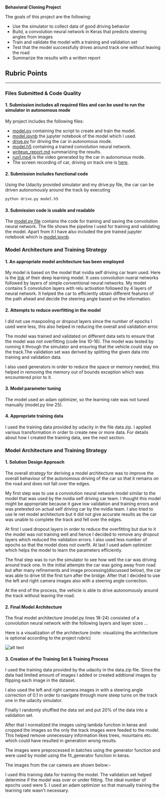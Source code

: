 **Behavioral Cloning Project**

The goals of this project are the following:
* Use the simulator to collect data of good driving behavior
* Build, a convolution neural network in Keras that predicts steering angles from images
* Train and validate the model with a training and validation set
* Test that the model successfully drives around track one without leaving the road
* Summarize the results with a written report


[//]: # (Image References)

[image1]: ./examples/placeholder.png "Model Visualization"
[image2]: ./examples/placeholder.png "Grayscaling"
[image3]: ./examples/placeholder_small.png "Recovery Image"
[image4]: ./examples/placeholder_small.png "Recovery Image"
[image5]: ./examples/placeholder_small.png "Recovery Image"
[image6]: ./examples/placeholder_small.png "Normal Image"
[image7]: ./examples/placeholder_small.png "Flipped Image"

## Rubric Points

---
### Files Submitted & Code Quality

#### 1. Submission includes all required files and can be used to run the simulator in autonomous mode

My project includes the following files:
* [model.py](https://github.com/deepanshu96/carp3/blob/master/model.py) containing the script to create and train the model.
* [model.ipynb](https://github.com/deepanshu96/carp3/blob/master/model.ipynb) the jupyter notebook of the model which I used.
* [drive.py](https://github.com/deepanshu96/carp3/blob/master/drive.py) for driving the car in autonomous mode.
* [model.h5](https://github.com/deepanshu96/carp3/blob/master/model.h5) containing a trained convolution neural network. 
* [writeup_report.md](https://github.com/deepanshu96/carp3/blob/master/writeup_template.md) summarizing the results.
* [run1.mp4](https://github.com/deepanshu96/carp3/blob/master/run1.mp4) is the video generated by the car in autonomous mode.
* The screen recording of car, driving on track one is [here](https://www.youtube.com/watch?v=QKrsjrtR-i8).

#### 2. Submission includes functional code
Using the Udacity provided simulator and my drive.py file, the car can be driven autonomously around the track by executing 
```sh
python drive.py model.h5
```

#### 3. Submission code is usable and readable

The [model.py file](https://github.com/deepanshu96/carp3/blob/master/model.py) contains the code for training and saving the convolution neural network. The file shows the pipeline I used for training and validating the model.
Apart from it I have also included the pre trained jupyter notebook which is [model.ipynb](https://github.com/deepanshu96/carp3/blob/master/model.ipynb). 

### Model Architecture and Training Strategy

#### 1. An appropriate model architecture has been employed

My model is based on the model that nvidia self driving car team used. Here is the [link](https://devblogs.nvidia.com/deep-learning-self-driving-cars/) of their deep learning model. It uses convolution nueral networks followed by layers of simple conventional neural networks. My model contains 5 convolution layers with relu activation followed by 4 layers of neural network. It helped the car to efficiently obtain different features of the path ahead and decide the steering angle based on the information. 

#### 2. Attempts to reduce overfitting in the model

I did not use maxpooling or dropout layers since the number of epochs I used were less, this also helped in reducing the overall and validation error.

The model was trained and validated on different data sets to ensure that the model was not overfitting (code line 10-16). The model was tested by running it through the simulator and ensuring that the vehicle could stay on the track.The validation set was derived by splitting the given data into training and validation data. 

I also used generators in order to reduce the space or memory needed, this helped in removing the memory out of bounds exception which was encountered prior to it. 

#### 3. Model parameter tuning

The model used an adam optimizer, so the learning rate was not tuned manually (model.py line 25).

#### 4. Appropriate training data

I used the training data provided by udacity in the file data.zip. I applied various transformation in order to create new or more data. For details about how I created the training data, see the next section. 

### Model Architecture and Training Strategy

#### 1. Solution Design Approach

The overall strategy for deriving a model architecture was to improve the overall behaviour of the autonomous driving of the car so that it remains on the road and does not fall over the edges.

My first step was to use a convolution neural network model similar to the model that was used by the nvidia self driving car team. I thought this model might be appropriate because it gave low validation and training errors and was pretested on actual self driving car by the nvidia team. I also tried to use le net model architecture but it did not give accurate results as the car was unable to complete the track and fell over the edges.

At first I used dropout layers in order to reduce the overfitting but due to it the model was not training well and hence I decided to remove any dropout layers which reduced the validation errors. I also used less number of epochs so that the model does not overfit. At last I used adam optimizer which helps the model to learn the parameters efficiently. 

The final step was to run the simulator to see how well the car was driving around track one. In the initial attempts the car was going away from road but after many refinements and image processing(discussed below), the car was able to drive till the first turn after the bridge. After that I decided to use the left and right camera images also with a steering angle correction. 

At the end of the process, the vehicle is able to drive autonomously around the track without leaving the road.

#### 2. Final Model Architecture

The final model architecture (model.py lines 18-24) consisted of a convolution neural network with the following layers and layer sizes ...

Here is a visualization of the architecture (note: visualizing the architecture is optional according to the project rubric)

![alt text][image1]

#### 3. Creation of the Training Set & Training Process

I used the training data provided by the udacity in the data.zip file. Since the data had limited amount of images I added or created addtional images by flipping each image in the dataset. 

I also used the left and right camera images in with a steering angle correction of 0.1 in order to navigate through more steep turns on the track one in the udacity simulator. 

Finally I randomly shuffled the data set and put 20% of the data into a validation set. 

After that I normalized the images using lambda function in keras and cropped the images so the only the track images were feeded to the model. This helped remove unnecessary information likes trees, mountains etc. which could have resulted in generation wrong results. 

The images were preprocessed in batches using the generator function and were used by model using the fit_generator function in keras. 

The images from the car camera are shown below:-

I used this training data for training the model. The validation set helped determine if the model was over or under fitting. The ideal number of epochs used were 5. I used an adam optimizer so that manually training the learning rate wasn't necessary.
